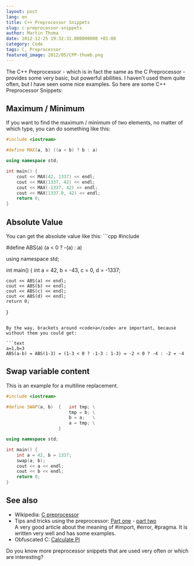 ```yaml
---
layout: post
lang: en
title: C++ Preprocessor Snippets
slug: c-preprocessor-snippets
author: Martin Thoma
date: 2012-12-25 19:32:31.000000000 +01:00
category: Code
tags: C, Preprocessor
featured_image: 2012/05/CPP-thumb.png
---
```

The C++ Preprocessor - which is in fact the same as the C Preprocessor - provides some very basic, but powerful abilities. I haven't used them quite often, but I have seen some nice examples. So here are some C++ Preprocessor Snippets:
<h2>Maximum / Minimum</h2>
If you want to find the maximum / minimum of two elements, no matter of which type, you can do something like this:

```cpp
#include <iostream>

#define MAX(a, b) ((a < b) ? b : a)

using namespace std;

int main() {
	cout << MAX(42, 1337) << endl;
	cout << MAX(1337, 42) << endl;
	cout << MAX(-1337, 42) << endl;
	cout << MAX(1337.0, 42) << endl;
	return 0;
}
```

<h2>Absolute Value</h2>
You can get the absolute value like this:
```cpp
#include <iostream>

#define ABS(a) (a < 0 ? -(a) : a)

using namespace std;

int main() {
	int a = 42, b = -43, c = 0, d = -1337;

	cout << ABS(a) << endl;
	cout << ABS(b) << endl;
	cout << ABS(c) << endl;
	cout << ABS(d) << endl;
	return 0;
}
```

By the way, brackets around <code>a</code> are important, because without them you could get:

```text
a=1,b=3
ABS(a-b) = ABS(1-3) = (1-3 < 0 ? -1-3 : 1-3) = -2 < 0 ? -4 : -2 = -4
```

<h2>Swap variable content</h2>
This is an example for a multiline replacement.

```cpp
#include <iostream>

#define SWAP(a, b)  {	int tmp; \
						tmp = b; \
						b = a;   \
						a = tmp; \
					}

using namespace std;

int main() {
	int a = 42, b = 1337;
	swap(a, b);
	cout << a << endl;
	cout << b << endl;
	return 0;
}
```
<h2>See also</h2>
<ul>
	<li>Wikipedia: <a href="http://en.wikipedia.org/wiki/C_preprocessor">C preprocessor</a></li>
    <li>Tips and tricks using the preprocessor: <a href="http://www.iar.com/Global/Resources/Developers_Toolbox/C_Cplusplus_Programming/Tips%20and%20tricks%20using%20the%20preprocessor%20(part%20one).pdf">Part one</a> - <a href="http://www.iar.com/Global/Resources/Developers_Toolbox/C_Cplusplus_Programming/Tips%20and%20tricks%20using%20the%20preprocessor%20(part%20two).pdf">part two</a><br/>
A very good article about the meaning of #import, #error, #pragma. It is written very well and has some examples.</li>
    <li>Obfuscated C: <a href="http://www.cise.ufl.edu/~manuel/obfuscate/pi.c">Calculate PI</a></li>
</ul>

Do you know more preprocessor snippets that are used very often or which are interesting?
